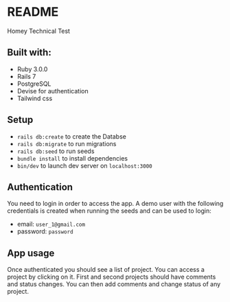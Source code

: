 # README

Homey Technical Test

## Built with:
* Ruby 3.0.0
* Rails 7
* PostgreSQL
* Devise for authentication
* Tailwind css

## Setup
* `rails db:create` to create the Databse
* `rails db:migrate` to run migrations
* `rails db:seed` to run seeds
* `bundle install` to install dependencies
* `bin/dev` to launch dev server on `localhost:3000`

## Authentication
You need to login in order to access the app.
A demo user with the following credentials is created when running the seeds and can be used to login:
* email: `user_1@gmail.com`
* password: `password`

## App usage
Once authenticated you should see a list of project. You can access a project by clicking on it.
First and second projects should have comments and status changes.
You can then add comments and change status of any project.
